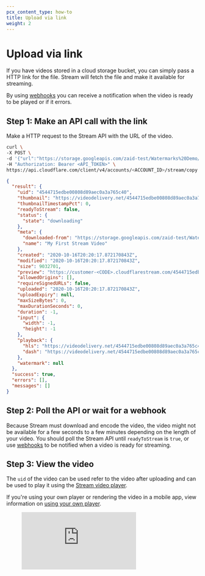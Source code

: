 ```yaml
---
pcx_content_type: how-to
title: Upload via link
weight: 2
---
```


# Upload via link

If you have videos stored in a cloud storage bucket, you can simply pass a HTTP link for the file. Stream will fetch the file and make it available for streaming.

By using [webhooks](/stream/edit-manage-videos/manage-video-library/using-webhooks/) you can receive a notification when the video is ready to be played or if it errors.

## Step 1: Make an API call with the link

Make a HTTP request to the Stream API with the URL of the video.

```bash
curl \
-X POST \
-d '{"url":"https://storage.googleapis.com/zaid-test/Watermarks%20Demo/cf-ad-original.mp4","meta":{"name":"My First Stream Video"}}' \
-H "Authorization: Bearer <API_TOKEN>" \
https://api.cloudflare.com/client/v4/accounts/<ACCOUNT_ID>/stream/copy
```

```json
{
  "result": {
    "uid": "4544715edbe00808d89aec0a3a765c40",
    "thumbnail": "https://videodelivery.net/4544715edbe00808d89aec0a3a765c40/thumbnails/thumbnail.jpg",
    "thumbnailTimestampPct": 0,
    "readyToStream": false,
    "status": {
      "state": "downloading"
    },
    "meta": {
      "downloaded-from": "https://storage.googleapis.com/zaid-test/Watermarks%20Demo/cf-ad-original.mp4",
      "name": "My First Stream Video"
    },
    "created": "2020-10-16T20:20:17.872170843Z",
    "modified": "2020-10-16T20:20:17.872170843Z",
    "size": 9032701,
    "preview": "https://customer-<CODE>.cloudflarestream.com/4544715edbe00808d89aec0a3a765c40/watch",
    "allowedOrigins": [],
    "requireSignedURLs": false,
    "uploaded": "2020-10-16T20:20:17.872170843Z",
    "uploadExpiry": null,
    "maxSizeBytes": 0,
    "maxDurationSeconds": 0,
    "duration": -1,
    "input": {
      "width": -1,
      "height": -1
    },
    "playback": {
      "hls": "https://videodelivery.net/4544715edbe00808d89aec0a3a765c40/manifest/video.m3u8",
      "dash": "https://videodelivery.net/4544715edbe00808d89aec0a3a765c40/manifest/video.mpd"
    },
    "watermark": null
  },
  "success": true,
  "errors": [],
  "messages": []
}
```

## Step 2: Poll the API or wait for a webhook

Because Stream must download and encode the video, the video might not be available for a few seconds to a few minutes depending on the length of your video. You should poll the Stream API until `readyToStream` is `true`, or use [webhooks](/stream/edit-manage-videos/manage-video-library/using-webhooks/) to be notified when a video is ready for streaming.

## Step 3: View the video

The `uid` of the video can be used refer to the video after uploading and can be used to play it using the [Stream video player](/stream/viewing-videos/using-the-stream-player/).

If you're using your own player or rendering the video in a mobile app, view information on [using your own player](/stream/viewing-videos/using-the-player-api/).

<!--
Update to Stream component once available
https://github.com/cloudflare/cloudflare-docs-engine/issues/281
-->

<figure data-type="stream">
  <div className="AspectRatio" style={{ '--aspect-ratio': 'calc(16 / 9)' }}>
    <iframe
      className="AspectRatio--content"
      src="https://iframe.videodelivery.net/5d5bc37ffcf54c9b82e996823bffbb81?mute=true"
      title="Example Stream video"
      frameBorder="0"
      allow="accelerometer; autoplay; encrypted-media; gyroscope; picture-in-picture"
      allowFullScreen
    />
  </div>
</figure>

<p>{{<button type="primary" href="https://api.cloudflare.com/#stream-videos-upload-a-video-from-a-url">}}View detailed API reference{{</button>}}</p>
